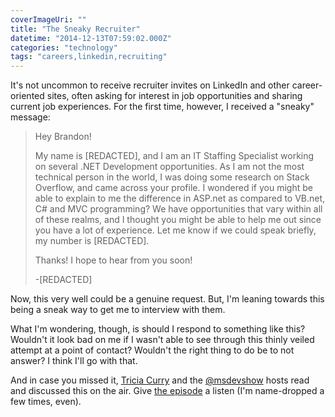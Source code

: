 ```yaml
---
coverImageUri: ""
title: "The Sneaky Recruiter"
datetime: "2014-12-13T07:59:02.000Z"
categories: "technology"
tags: "careers,linkedin,recruiting"
---
```


It's not uncommon to receive recruiter invites on LinkedIn and other career-oriented sites, often asking for interest in job opportunities and sharing current job experiences. For the first time, however, I received a "sneaky" message:

> Hey Brandon!
> 
> My name is \[REDACTED\], and I am an IT Staffing Specialist working on several .NET Development opportunities. As I am not the most technical person in the world, I was doing some research on Stack Overflow, and came across your profile. I wondered if you might be able to explain to me the difference in ASP.net as compared to VB.net, C# and MVC programming? We have opportunities that vary within all of these realms, and I thought you might be able to help me out since you have a lot of experience. Let me know if we could speak briefly, my number is \[REDACTED\].
> 
> Thanks! I hope to hear from you soon!
> 
> \-\[REDACTED\]

Now, this very well could be a genuine request. But, I'm leaning towards this being a sneak way to get me to interview with them.

What I'm wondering, though, is should I respond to something like this? Wouldn't it look bad on me if I wasn't able to see through this thinly veiled attempt at a point of contact? Wouldn't the right thing to do be to not answer? I think I'll go with that.

And in case you missed it, [Tricia Curry](http://bmtn.us/12Zasgz "Tricia Curry on Twitter") and the [@msdevshow](http://bmtn.us/1qHvHi9 "Real Developer Potpourri with Trish Curry | msdevshow.com") hosts read and discussed this on the air. Give [the episode](http://bmtn.us/1qHvHi9 "Real Developer Potpourri with Trish Curry | msdevshow.com") a listen (I'm name-dropped a few times, even).
